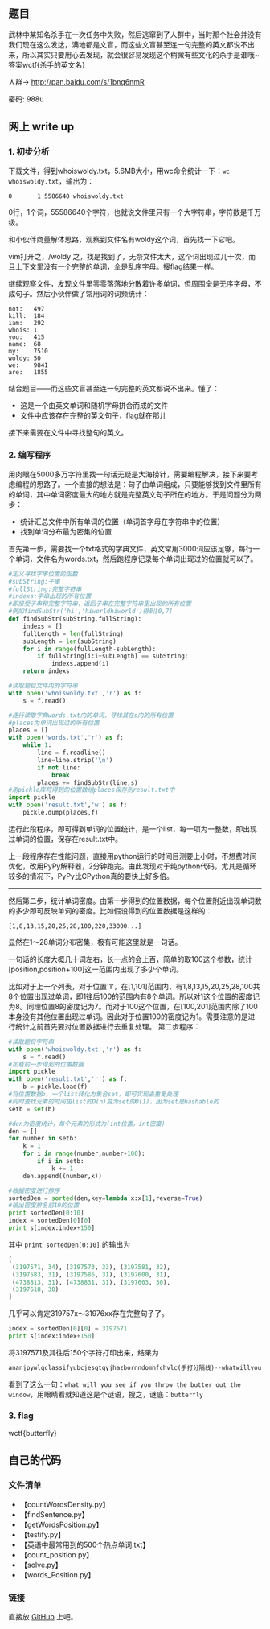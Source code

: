 ## 题目
武林中某知名杀手在一次任务中失败，然后逃窜到了人群中，当时那个社会并没有我们现在这么发达，满地都是文盲，而这些文盲甚至连一句完整的英文都说不出来，所以其实只要用心去发现，就会很容易发现这个稍微有些文化的杀手是谁哦~答案wctf{杀手的英文名}

人群→ http://pan.baidu.com/s/1bnq6nmR

密码: 988u

## 网上 write up
### 1. 初步分析
下载文件，得到whoiswoldy.txt，5.6MB大小，用wc命令统计一下：`wc whoiswoldy.txt`，输出为：

```shell
0       1 5586640 whoiswoldy.txt
```

0行，1个词，55586640个字符，也就说文件里只有一个大字符串，字符数是千万级。

和小伙伴商量解体思路，观察到文件名有woldy这个词，首先找一下它吧。

vim打开之，/woldy 之，找是找到了，无奈文件太大，这个词出现过几十次，而且上下文里没有一个完整的单词，全是乱序字母。搜flag结果一样。

继续观察文件，发现文件里零零落落地分散着许多单词，但周围全是无序字母，不成句子。然后小伙伴做了常用词的词频统计：

```shell
not:   497
kill:  184
iam:   292
whois: 1
you:   415
name:  68
my:    7510
woldy: 50
we:    9841
are:   1855
```

结合题目——而这些文盲甚至连一句完整的英文都说不出来。懂了：

* 这是一个由英文单词和随机字母拼合而成的文件
* 文件中应该存在完整的英文句子，flag就在那儿

接下来需要在文件中寻找整句的英文。

### 2. 编写程序

用肉眼在5000多万字符里找一句话无疑是大海捞针，需要编程解决，接下来要考虑编程的思路了。一个直接的想法是：句子由单词组成，只要能够找到文件里所有的单词，其中单词密度最大的地方就是完整英文句子所在的地方。于是问题分为两步：

* 统计汇总文件中所有单词的位置（单词首字母在字符串中的位置）
* 找到单词分布最为密集的位置

首先第一步，需要找一个txt格式的字典文件，英文常用3000词应该足够，每行一个单词，文件名为words.txt，然后跑程序记录每个单词出现过的位置就可以了。

```python
#定义寻找字串位置的函数
#subString:子串
#fullString:完整字符串
#indexs:字串出现的所有位置
#即接受子串和完整字符串，返回子串在完整字符串里出现的所有位置
#例如findSubStr('hi','hiworldhiworld')得到[0,7]
def findSubStr(subString,fullString):
    indexs = []
    fullLength = len(fullString)
    subLength = len(subString)
    for i in range(fullLength-subLength):
        if fullString[i:i+subLength] == subString:
            indexs.append(i)
    return indexs

#读取题目文件内的字符串
with open('whoiswoldy.txt','r') as f:
    s = f.read()

#逐行读取字典words.txt内的单词，寻找其在s内的所有位置
#places为单词出现过的所有位置
places = []
with open('words.txt','r') as f: 
    while 1:
        line = f.readline()
        line=line.strip('\n')
        if not line:
            break
        places += findSubStr(line,s)
#用pickle库将得到的位置数组places保存到result.txt中
import pickle
with open('result.txt','w') as f:
    pickle.dump(places,f)
```

运行此段程序，即可得到单词的位置统计，是一个list，每一项为一整数，即出现过单词的位置，保存在result.txt中。

上一段程序存在性能问题，直接用python运行的时间目测要上小时，不想费时间优化，改用PyPy解释器，2分钟跑完。由此发现对于纯python代码，尤其是循环较多的情况下，PyPy比CPython真的要快上好多倍。

***

然后第二步，统计单词密度。由第一步得到的位置数据，每个位置附近出现单词数的多少即可反映单词的密度。比如假设得到的位置数据是这样的：

`[1,8,13,15,20,25,28,100,220,33000...]`

显然在1～28单词分布密集，极有可能这里就是一句话。

一句话的长度大概几十词左右，长一点的会上百，简单的取100这个参数，统计[position,position+100]这一范围内出现了多少个单词。

比如对于上一个列表，对于位置'1'，在[1,101]范围内，有1,8,13,15,20,25,28,100共8个位置出现过单词，即1往后100的范围内有8个单词。所以对1这个位置的密度记为8。同理位置8的密度记为7。而对于100这个位置，在[100,201]范围内除了100本身没有其他位置出现过单词。因此对于位置100的密度记为1。需要注意的是进行统计之前首先要对位置数据进行去重复处理。
第二步程序：

```python
#读取题目字符串
with open('whoiswoldy.txt','r') as f:
    s = f.read()
#加载前一步得到的位置数据
import pickle
with open('result.txt','r') as f:
    b = pickle.load(f)
#将位置数据b，一个list转化为集合set，即可实现去重复处理
#同时查找元素的时间由list的O(n)变为set的O(1)，因为set是hashable的
setb = set(b)

#den为密度统计，每个元素的形式为(int位置，int密度)
den = []
for number in setb:
    k = 1 
    for i in range(number,number+100):
        if i in setb:
            k += 1
    den.append((number,k))

#根据密度进行排序
sortedDen = sorted(den,key=lambda x:x[1],reverse=True)
#输出密度排名前10的位置
print sortedDen[0:10]
index = sortedDen[0][0]
print s[index:index+150]
```

其中 `print sortedDen[0:10]` 的输出为
```python
[
 (3197571, 34), (3197573, 33), (3197581, 32),
 (3197583, 31), (3197586, 31), (3197600, 31),
 (4738813, 31), (4738831, 31), (3197603, 30),
 (3197618, 30)
]
```

几乎可以肯定319757x～31976xx存在完整句子了。

```python
index = sortedDen[0][0] = 3197571
print s[index:index+150]
```
将3197571及其往后150个字符打印出来，结果为

```python
ananjpywlqclassifyubcjesqtqyjhazbornndomhfchvlc(手打分隔线)--whatwillyouseeifyouthrowthebutteroutthewindow--(手打分隔线)wzqmtwmyjutipvqetrsshyosypzydevelopponaxoezspdespairkuoqignice
```

看到了这么一句：`what will you see if you throw the butter out the window`，用眼睛看就知道这是个谜语，搜之，谜底：`butterfly`

### 3. flag

wctf{butterfly}

## 自己的代码

### 文件清单

* 【countWordsDensity.py】
* 【findSentence.py】
* 【getWordsPosition.py】
* 【testify.py】
* 【英语中最常用到的500个热点单词.txt】
* 【count_position.py】
* 【solve.py】
* 【words_Position.py】

### 链接

直接放 [GitHub]() 上吧。